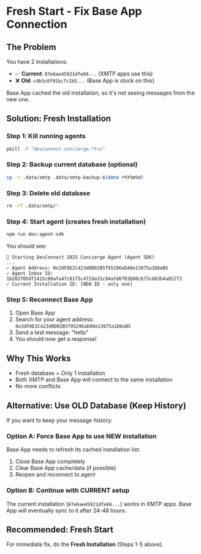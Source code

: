 # Fresh Start - Fix Base App Connection

## The Problem
You have 2 installations:
- ✅ **Current**: `87e6ae45921dfe66...` (XMTP apps use this)
- ❌ **Old**: `c4b3c0f91bc7c1b5...` (Base App is stuck on this)

Base App cached the old installation, so it's not seeing messages from the new one.

## Solution: Fresh Installation

### Step 1: Kill running agents
```bash
pkill -f "devconnect-concierge.*tsx"
```

### Step 2: Backup current database (optional)
```bash
cp -r .data/xmtp .data/xmtp-backup-$(date +%Y%m%d)
```

### Step 3: Delete old database
```bash
rm -rf .data/xmtp/*
```

### Step 4: Start agent (creates fresh installation)
```bash
npm run dev:agent-sdk
```

You should see:
```
🚀 Starting DevConnect 2025 Concierge Agent (Agent SDK)
...
✓ Agent Address: 0x3dF8E2C423d0D02B5f95296aD40e13075a1D6eB5
✓ Agent Inbox ID: 1b202705df1415c60afa47c61f5c472da31c94afd6f03b00cb73c663b4a85273
✓ Current Installation ID: [NEW ID - only one]
```

### Step 5: Reconnect Base App
1. Open Base App
2. Search for your agent address: `0x3dF8E2C423d0D02B5f95296aD40e13075a1D6eB5`
3. Send a test message: "hello"
4. You should now get a response!

## Why This Works

- Fresh database = Only 1 installation
- Both XMTP and Base App will connect to the same installation
- No more conflicts

## Alternative: Use OLD Database (Keep History)

If you want to keep your message history:

### Option A: Force Base App to use NEW installation
Base App needs to refresh its cached installation list:
1. Close Base App completely
2. Clear Base App cache/data (if possible)
3. Reopen and reconnect to agent

### Option B: Continue with CURRENT setup
The current installation (`87e6ae45921dfe66...`) works in XMTP apps. Base App will eventually sync to it after 24-48 hours.

## Recommended: Fresh Start

For immediate fix, do the **Fresh Installation** (Steps 1-5 above).


